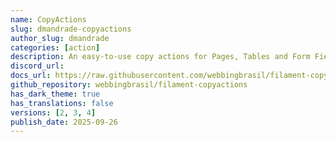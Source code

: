 ```yaml
---
name: CopyActions
slug: dmandrade-copyactions
author_slug: dmandrade
categories: [action]
description: An easy-to-use copy actions for Pages, Tables and Form Fields.
discord_url:
docs_url: https://raw.githubusercontent.com/webbingbrasil/filament-copyactions/4.x/README.md
github_repository: webbingbrasil/filament-copyactions
has_dark_theme: true
has_translations: false
versions: [2, 3, 4]
publish_date: 2025-09-26
---
```


